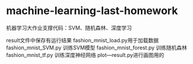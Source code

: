 # machine-learning-last-homework
机器学习大作业支撑代码：SVM、随机森林、深度学习

result文件中保存有运行结果
fashion_mnist_load.py用于加载数据
fashion_mnist_SVM.py 训练SVM模型
fashion_mnist_forest.py 训练随机森林
fashion_mnist_tf.py 训练深度神经网络
plot—result.py进行画图用的
